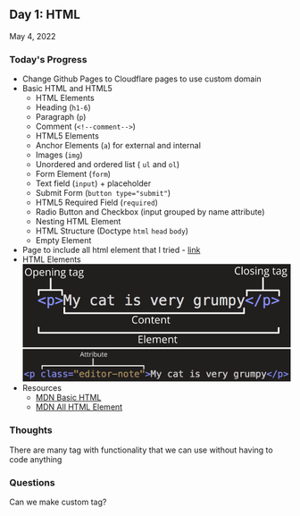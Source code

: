 ## Day 1: HTML
May 4, 2022

### **Today's Progress**
- Change Github Pages to Cloudflare pages to use custom domain
- Basic HTML and HTML5
	- HTML Elements
	- Heading (`h1-6`)
	- Paragraph (`p`)
	- Comment (`<!--comment-->`)
	- HTML5 Elements
	- Anchor Elements (`a`) for external and internal
	- Images (`img`)
	- Unordered and ordered list ( `ul` and `ol`)
	- Form Element (`form`)
	- Text field (`input`) + placeholder
	- Submit Form (`button type="submit"`)
	- HTML5 Required Field (`required`)
	- Radio Button and Checkbox (input grouped by name attribute)
	- Nesting HTML Element
	- HTML Structure (Doctype `html` `head` `body`)
    - Empty Element
- Page to include all html element that I tried - [link](/projects/hello.html)
- HTML Elements
    ![HTML Element.png](/assets/HTML%20Element.png)
    ![HTML Element with Attribute.png](/assets/HTML%20Element%20with%20Attribute.png)
- Resources
    - [MDN Basic HTML](https://developer.mozilla.org/en-US/docs/Learn/Getting_started_with_the_web/HTML_basics)
    - [MDN All HTML Element](https://developer.mozilla.org/en-US/docs/Web/HTML/Element)

### **Thoughts**
There are many tag with functionality that we can use without having to code anything

### **Questions**
Can we make custom tag?